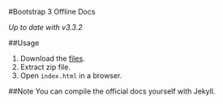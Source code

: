 #Bootstrap 3 Offline Docs

*Up to date with v3.3.2*

##Usage

1. Download the [files](https://github.com/AAlakkad/Bootstrap-3-Offline-Docs/archive/master.zip).
2. Extract zip file.
3. Open `index.html` in a browser.


##Note
You can compile the official docs yourself with Jekyll.
